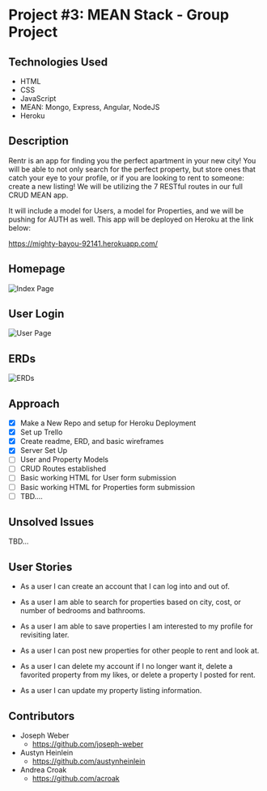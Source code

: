 # Project \#3: MEAN Stack - Group Project

## Technologies Used
  - HTML
  - CSS
  - JavaScript
  - MEAN: Mongo, Express, Angular, NodeJS
  - Heroku

## Description
  Rentr is an app for finding you the perfect apartment in your new city! You will be able to not only search for the perfect property, but store ones that catch your eye to your profile, or if you are looking to rent to someone: create a new listing! We will be utilizing the 7 RESTful routes in our full CRUD MEAN app.

  It will include a model for Users, a model for Properties, and we will be pushing for AUTH as well. This app will be deployed on Heroku at the link below:

  https://mighty-bayou-92141.herokuapp.com/

## Homepage
  ![Index Page](https://image.ibb.co/nKpzTd/wireframe.jpg "Home Page Wireframe")

## User Login
  ![User Page](https://image.ibb.co/gyd9Td/wireframe_results.jpg "User Page Wireframe")

## ERDs
  ![ERDs](https://i.imgur.com/DcrhYdD.jpg "ERDs")

## Approach
- [x] Make a New Repo and setup for Heroku Deployment
- [x] Set up Trello
- [x] Create readme, ERD, and basic wireframes
- [x] Server Set Up
- [ ] User and Property Models
- [ ] CRUD Routes established
- [ ] Basic working HTML for User form submission
- [ ] Basic working HTML for Properties form submission
- [ ] TBD....
## Unsolved Issues
TBD...

## User Stories
- As a user I can create an account that I can log into and out of.

- As a user I am able to search for properties based on city, cost, or number of bedrooms and bathrooms.

- As a user I am able to save properties I am interested to my profile for revisiting later.

- As a user I can post new properties for other people to rent and look at.

- As a user I can delete my account if I no longer want it, delete a favorited property from my likes, or delete a property I posted for rent.

- As a user I can update my property listing information.


## Contributors
  - Joseph Weber
    - https://github.com/joseph-weber
  - Austyn Heinlein
    - https://github.com/austynheinlein
  - Andrea Croak
    - https://github.com/acroak
